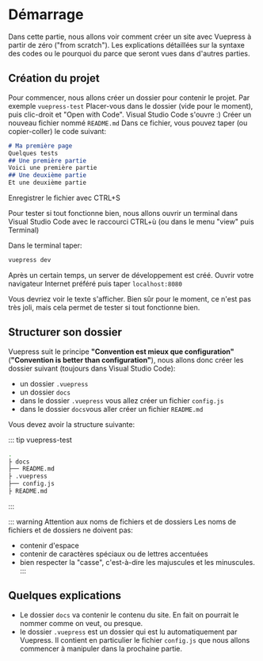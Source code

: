 # Démarrage

<ClientOnly>
  <ButtonBackToTop/>
</ClientOnly>

Dans cette partie, nous allons voir comment créer un site avec Vuepress à partir de zéro ("from scratch"). Les explications détaillées sur la syntaxe des codes ou le pourquoi du parce que seront vues dans d'autres parties.

## Création du projet

Pour commencer, nous allons créer un dossier pour contenir le projet.
Par exemple `vuepress-test`
Placer-vous dans le dossier (vide pour le moment), puis clic-droit et "Open with Code".
Visual Studio Code s'ouvre :)
Créer un nouveau fichier nommé `README.md`
Dans ce fichier, vous pouvez taper (ou copier-coller) le code suivant:

```markdown
# Ma première page
Quelques tests
## Une première partie
Voici une première partie
## Une deuxième partie
Et une deuxième partie
```
Enregistrer le fichier avec CTRL+S

Pour tester si tout fonctionne bien, nous allons ouvrir un terminal dans Visual Studio Code avec le raccourci CTRL+ù (ou dans le menu "view" puis Terminal)

Dans le terminal taper:

```powershell
vuepress dev
```
Après un certain temps, un server de développement est créé. Ouvrir votre navigateur Internet préféré puis taper `localhost:8080`

Vous devriez voir le texte s'afficher. Bien sûr pour le moment, ce n'est pas très joli, mais cela permet de tester si tout fonctionne bien.

## Structurer son dossier

Vuepress suit le principe **"Convention est mieux que configuration"** (**"Convention is better than configuration"**), nous allons donc créer les dossier suivant (toujours dans Visual Studio Code):

- un dossier `.vuepress`
- un dossier `docs`
- dans le dossier `.vuepress` vous allez créer un fichier `config.js`
- dans le dossier `docs`vous aller créer un fichier `README.md`

Vous devez avoir la structure suivante:

::: tip vuepress-test
```sh
.
├ docs
├── README.md
├ .vuepress
├── config.js
├ README.md
```
:::

::: warning Attention aux noms de fichiers et de dossiers
Les noms de fichiers et de dossiers ne doivent pas:
- contenir d'espace
- contenir de caractères spéciaux ou de lettres accentuées
- bien respecter la "casse", c'est-à-dire les majuscules et les minuscules.
:::

## Quelques explications

- Le dossier `docs` va contenir le contenu du site. En fait on pourrait le nommer comme on veut, ou presque.
- le dossier `.vuepress` est un dossier qui est lu automatiquement par Vuepress. Il contient en particulier le fichier `config.js` que nous allons commencer à manipuler dans la prochaine partie.

